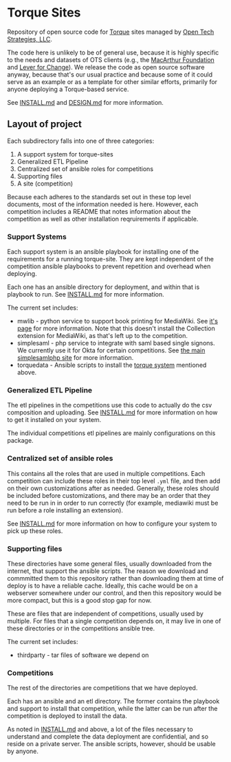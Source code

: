 # Torque Sites

Repository of open source code for
[Torque](https://github.com/opentechstrategies/torque/) sites managed
by [Open Tech Strategies, LLC](https://OpenTechStrategies.com/).

The code here is unlikely to be of general use, because it is highly
specific to the needs and datasets of OTS clients (e.g., the
[MacArthur Foundation](https://www.MacFound.org) and [Lever for
Change](https://www.leverforchange.org/)).  We release the code as
open source software anyway, because that's our usual practice and
because some of it could serve as an example or as a template for
other similar efforts, primarily for anyone deploying a Torque-based
service.

See [INSTALL.md](INSTALL.md) and [DESIGN.md](DESIGN.md) for more information.

## Layout of project

Each subdirectory falls into one of three categories:

1. A support system for torque-sites
2. Generalized ETL Pipeline
3. Centralized set of ansible roles for competitions
4. Supporting files
5. A site (competition)

Because each adheres to the standards set out in these top level
documents, most of the information needed is here.  However, each
competition includes a README that notes information about the
competition as well as other installation reqruirements if applicable.

### Support Systems

Each support system is an ansible playbook for installing one of the
requirements for a running torque-site.  They are kept independent
of the competition ansible playbooks to prevent repetition and
overhead when deploying.

Each one has an ansible directory for deployment, and within that
is playbook to run.  See [INSTALL.md](INSTALL.md) for more information.

The current set includes:

* mwlib - python service to support book printing for MediaWiki.
  See [it's page](https://mwlib.readthedocs.io/en/latest/) for more
  information.  Note that this doesn't install the Collection extension
  for MediaWiki, as that's left up to the competition.
* simplesaml - php service to integrate with saml based single signons.
  We currently use it for Okta for certain competitions.  See
  [the main simplesamlphp site](https://simplesamlphp.org/) for more
  information.
* torquedata - Ansible scripts to install the
  [torque system](https://github.com/opentechstrategies/torque/)
  mentioned above.

### Generalized ETL Pipeline

The etl pipelines in the competitions use this code to actually do the
csv composition and uploading.  See [INSTALL.md](INSTALL.md) for more
information on how to get it installed on your system.

The individual competitions etl pipelines are mainly configurations on
this package.

### Centralized set of ansible roles

This contains all the roles that are used in multiple competitions.  Each
competition can include these roles in their top level `.yml` file, and then
add on their own customizations after as needed.  Generally, these roles
should be included before customizations, and there may be an order that
they need to be run in in order to run correctly (for example, mediawiki
must be run before a role installing an extension).

See [INSTALL.md](INSTALL.md) for more information on how to configure your
system to pick up these roles.

### Supporting files

These directories have some general files, usually downloaded from
the internet, that support the ansible scripts.  The reason we download
and commmitted them to this repository rather than downloading them
at time of deploy is to have a reliable cache.  Ideally, this cache
would be on a webserver somewhere under our control, and then this
repository would be more compact, but this is a good stop gap for now.

These are files that are independent of competitions, usually used
by multiple.  For files that a single competition depends on, it may
live in one of these directories or in the competitions ansible tree.

The current set includes:

* thirdparty - tar files of software we depend on

### Competitions

The rest of the directories are competitions that we have deployed.

Each has an ansible and an etl directory.  The former contains the
playbook and support to install that competition, while the latter
can be run after the competition is deployed to install the data.

As noted in [INSTALL.md](INSTALL.md) and above, a lot of the files
necessary to understand and complete the data deployment are confidential,
and so reside on a private server.  The ansible scripts, however,
should be usable by anyone.
